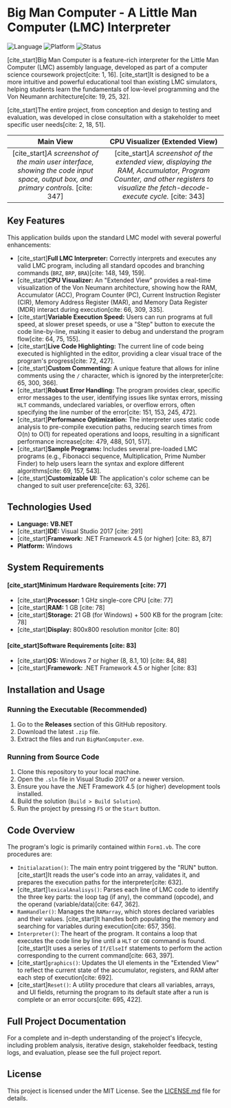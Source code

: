 
# Big Man Computer - A Little Man Computer (LMC) Interpreter

![Language](https://img.shields.io/badge/language-VB.NET-blueviolet.svg)
![Platform](https://img.shields.io/badge/platform-Windows-0078D6.svg)
![Status](https://img.shields.io/badge/status-Completed-brightgreen.svg)

[cite_start]Big Man Computer is a feature-rich interpreter for the Little Man Computer (LMC) assembly language, developed as part of a computer science coursework project[cite: 1, 16]. [cite_start]It is designed to be a more intuitive and powerful educational tool than existing LMC simulators, helping students learn the fundamentals of low-level programming and the Von Neumann architecture[cite: 19, 25, 32].

[cite_start]The entire project, from conception and design to testing and evaluation, was developed in close consultation with a stakeholder to meet specific user needs[cite: 2, 18, 51].


| Main View | CPU Visualizer (Extended View) |
| :---: | :---: |
| [cite_start]*A screenshot of the main user interface, showing the code input space, output box, and primary controls.* [cite: 347] | [cite_start]*A screenshot of the extended view, displaying the RAM, Accumulator, Program Counter, and other registers to visualize the fetch-decode-execute cycle.* [cite: 343] |

## Key Features

This application builds upon the standard LMC model with several powerful enhancements:

* [cite_start]**Full LMC Interpreter:** Correctly interprets and executes any valid LMC program, including all standard opcodes and branching commands (`BRZ`, `BRP`, `BRA`)[cite: 148, 149, 159].
* [cite_start]**CPU Visualizer:** An "Extended View" provides a real-time visualization of the Von Neumann architecture, showing how the RAM, Accumulator (ACC), Program Counter (PC), Current Instruction Register (CIR), Memory Address Register (MAR), and Memory Data Register (MDR) interact during execution[cite: 66, 309, 335].
* [cite_start]**Variable Execution Speed:** Users can run programs at full speed, at slower preset speeds, or use a "Step" button to execute the code line-by-line, making it easier to debug and understand the program flow[cite: 64, 75, 155].
* [cite_start]**Live Code Highlighting:** The current line of code being executed is highlighted in the editor, providing a clear visual trace of the program's progress[cite: 72, 427].
* [cite_start]**Custom Commenting:** A unique feature that allows for inline comments using the `/` character, which is ignored by the interpreter[cite: 65, 300, 366].
* [cite_start]**Robust Error Handling:** The program provides clear, specific error messages to the user, identifying issues like syntax errors, missing `HLT` commands, undeclared variables, or overflow errors, often specifying the line number of the error[cite: 151, 153, 245, 472].
* [cite_start]**Performance Optimization:** The interpreter uses static code analysis to pre-compile execution paths, reducing search times from O(n) to O(1) for repeated operations and loops, resulting in a significant performance increase[cite: 479, 488, 501, 517].
* [cite_start]**Sample Programs:** Includes several pre-loaded LMC programs (e.g., Fibonacci sequence, Multiplication, Prime Number Finder) to help users learn the syntax and explore different algorithms[cite: 69, 157, 543].
* [cite_start]**Customizable UI:** The application's color scheme can be changed to suit user preference[cite: 63, 326].

## Technologies Used

* **Language:** **VB.NET**
* [cite_start]**IDE:** Visual Studio 2017 [cite: 291]
* [cite_start]**Framework:** .NET Framework 4.5 (or higher) [cite: 83, 87]
* **Platform:** Windows

## System Requirements

#### [cite_start]Minimum Hardware Requirements [cite: 77]

* [cite_start]**Processor:** 1 GHz single-core CPU [cite: 77]
* [cite_start]**RAM:** 1 GB [cite: 78]
* [cite_start]**Storage:** 21 GB (for Windows) + 500 KB for the program [cite: 78]
* [cite_start]**Display:** 800x800 resolution monitor [cite: 80]

#### [cite_start]Software Requirements [cite: 83]

* [cite_start]**OS:** Windows 7 or higher (8, 8.1, 10) [cite: 84, 88]
* [cite_start]**Framework:** .NET Framework 4.5 or higher [cite: 83]

## Installation and Usage

### Running the Executable (Recommended)

1.  Go to the **Releases** section of this GitHub repository.
2.  Download the latest `.zip` file.
3.  Extract the files and run `BigManComputer.exe`.

### Running from Source Code

1.  Clone this repository to your local machine.
2.  Open the `.sln` file in Visual Studio 2017 or a newer version.
3.  Ensure you have the .NET Framework 4.5 (or higher) development tools installed.
4.  Build the solution (`Build > Build Solution`).
5.  Run the project by pressing `F5` or the `Start` button.

## Code Overview

The program's logic is primarily contained within `Form1.vb`. The core procedures are:

* `Initialazation()`: The main entry point triggered by the "RUN" button. [cite_start]It reads the user's code into an array, validates it, and prepares the execution paths for the interpreter[cite: 632].
* [cite_start]`lexicalAnalisys()`: Parses each line of LMC code to identify the three key parts: the loop tag (if any), the command (opcode), and the operand (variable/data)[cite: 647, 362].
* `RamHandler()`: Manages the `RAMarray`, which stores declared variables and their values. [cite_start]It handles both populating the memory and searching for variables during execution[cite: 657, 356].
* `Interpreter()`: The heart of the program. It contains a loop that executes the code line by line until a `HLT` or `COB` command is found. [cite_start]It uses a series of `If/ElseIf` statements to perform the action corresponding to the current command[cite: 663, 397].
* [cite_start]`graphics()`: Updates the UI elements in the "Extended View" to reflect the current state of the accumulator, registers, and RAM after each step of execution[cite: 692].
* [cite_start]`Reset()`: A utility procedure that clears all variables, arrays, and UI fields, returning the program to its default state after a run is complete or an error occurs[cite: 695, 422].

## Full Project Documentation

For a complete and in-depth understanding of the project's lifecycle, including problem analysis, iterative design, stakeholder feedback, testing logs, and evaluation, please see the full project report.


## License

This project is licensed under the MIT License. See the [LICENSE.md](LICENSE.md) file for details.
